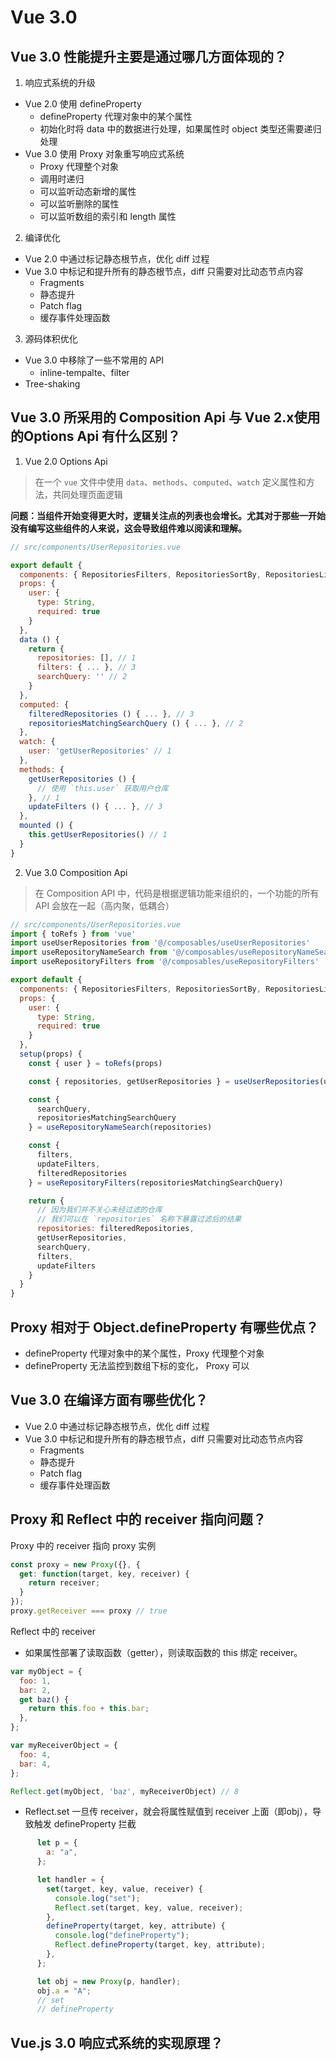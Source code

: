 # Vue 3.0

## Vue 3.0 性能提升主要是通过哪几方面体现的？

1. 响应式系统的升级

- Vue 2.0 使用 defineProperty
    - defineProperty 代理对象中的某个属性
    - 初始化时将 data 中的数据进行处理，如果属性时 object 类型还需要递归处理
- Vue 3.0 使用 Proxy 对象重写响应式系统
    - Proxy 代理整个对象
    - 调用时递归
    - 可以监听动态新增的属性
    - 可以监听删除的属性
    - 可以监听数组的索引和 length 属性

2. 编译优化

- Vue 2.0 中通过标记静态根节点，优化 diff 过程
- Vue 3.0 中标记和提升所有的静态根节点，diff 只需要对比动态节点内容
    - Fragments
    - 静态提升
    - Patch flag
    - 缓存事件处理函数

3. 源码体积优化

- Vue 3.0 中移除了一些不常用的 API
    - inline-tempalte、filter
- Tree-shaking

## Vue 3.0 所采用的 Composition Api 与 Vue 2.x使用的Options Api 有什么区别？

1. Vue 2.0 Options Api

> 在一个 `vue` 文件中使用 `data`、`methods`、`computed`、`watch` 定义属性和方法，共同处理页面逻辑

**问题：当组件开始变得更大时，逻辑关注点的列表也会增长。尤其对于那些一开始没有编写这些组件的人来说，这会导致组件难以阅读和理解。**

```js
// src/components/UserRepositories.vue

export default {
  components: { RepositoriesFilters, RepositoriesSortBy, RepositoriesList },
  props: {
    user: {
      type: String,
      required: true
    }
  },
  data () {
    return {
      repositories: [], // 1
      filters: { ... }, // 3
      searchQuery: '' // 2
    }
  },
  computed: {
    filteredRepositories () { ... }, // 3
    repositoriesMatchingSearchQuery () { ... }, // 2
  },
  watch: {
    user: 'getUserRepositories' // 1
  },
  methods: {
    getUserRepositories () {
      // 使用 `this.user` 获取用户仓库
    }, // 1
    updateFilters () { ... }, // 3
  },
  mounted () {
    this.getUserRepositories() // 1
  }
}
```

2. Vue 3.0 Composition Api

> 在 Composition API 中，代码是根据逻辑功能来组织的，一个功能的所有 API 会放在一起（高内聚，低耦合）

```js
// src/components/UserRepositories.vue
import { toRefs } from 'vue'
import useUserRepositories from '@/composables/useUserRepositories'
import useRepositoryNameSearch from '@/composables/useRepositoryNameSearch'
import useRepositoryFilters from '@/composables/useRepositoryFilters'

export default {
  components: { RepositoriesFilters, RepositoriesSortBy, RepositoriesList },
  props: {
    user: {
      type: String,
      required: true
    }
  },
  setup(props) {
    const { user } = toRefs(props)

    const { repositories, getUserRepositories } = useUserRepositories(user)

    const {
      searchQuery,
      repositoriesMatchingSearchQuery
    } = useRepositoryNameSearch(repositories)

    const {
      filters,
      updateFilters,
      filteredRepositories
    } = useRepositoryFilters(repositoriesMatchingSearchQuery)

    return {
      // 因为我们并不关心未经过滤的仓库
      // 我们可以在 `repositories` 名称下暴露过滤后的结果
      repositories: filteredRepositories,
      getUserRepositories,
      searchQuery,
      filters,
      updateFilters
    }
  }
}
```

## Proxy 相对于 Object.defineProperty 有哪些优点？

- defineProperty 代理对象中的某个属性，Proxy 代理整个对象
- defineProperty 无法监控到数组下标的变化， Proxy 可以

## Vue 3.0 在编译方面有哪些优化？

- Vue 2.0 中通过标记静态根节点，优化 diff 过程
- Vue 3.0 中标记和提升所有的静态根节点，diff 只需要对比动态节点内容
    - Fragments
    - 静态提升
    - Patch flag
    - 缓存事件处理函数

## Proxy 和 Reflect 中的 receiver 指向问题？

Proxy 中的 receiver 指向 proxy 实例

```js
const proxy = new Proxy({}, {
  get: function(target, key, receiver) {
    return receiver;
  }
});
proxy.getReceiver === proxy // true
```

Reflect 中的 receiver

- 如果属性部署了读取函数（getter），则读取函数的 this 绑定 receiver。

```js
var myObject = {
  foo: 1,
  bar: 2,
  get baz() {
    return this.foo + this.bar;
  },
};

var myReceiverObject = {
  foo: 4,
  bar: 4,
};

Reflect.get(myObject, 'baz', myReceiverObject) // 8
```

- Reflect.set 一旦传 receiver，就会将属性赋值到 receiver 上面（即obj），导致触发 defineProperty 拦截

```js
      let p = {
        a: "a",
      };

      let handler = {
        set(target, key, value, receiver) {
          console.log("set");
          Reflect.set(target, key, value, receiver);
        },
        defineProperty(target, key, attribute) {
          console.log("defineProperty");
          Reflect.defineProperty(target, key, attribute);
        },
      };

      let obj = new Proxy(p, handler);
      obj.a = "A";
      // set
      // defineProperty
```

## Vue.js 3.0 响应式系统的实现原理？
